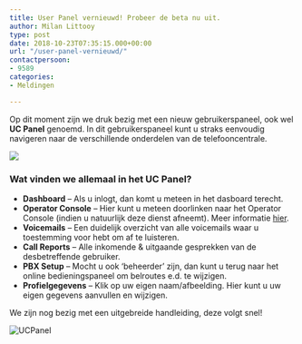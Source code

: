 ```yaml
---
title: User Panel vernieuwd! Probeer de beta nu uit.
author: Milan Littooy
type: post
date: 2018-10-23T07:35:15.000+00:00
url: "/user-panel-vernieuwd/"
contactpersoon:
- 9589
categories:
- Meldingen

---
```

Op dit moment zijn we druk bezig met een nieuw gebruikerspaneel, ook wel **UC Panel** genoemd. In dit gebruikerspaneel kunt u straks eenvoudig navigeren naar de verschillende onderdelen van de telefooncentrale.
<!--more-->

![](https://res.cloudinary.com/callvoip/image/upload/v1556692961/UCPanelNW2-1024x585.png)

### Wat vinden we allemaal in het UC Panel?

*   **Dashboard** – Als u inlogt, dan komt u meteen in het dasboard terecht.
*   **Operator Console** – Hier kunt u meteen doorlinken naar het Operator Console (indien u natuurlijk deze dienst afneemt). Meer informatie [hier](https://www.callvoiptelefonie.nl/operator-console/).
*   **Voicemails** – Een duidelijk overzicht van alle voicemails waar u toestemming voor hebt om af te luisteren.
*   **Call Reports** – Alle inkomende & uitgaande gesprekken van de desbetreffende gebruiker.
*   **PBX Setup** – Mocht u ook ‘beheerder’ zijn, dan kunt u terug naar het online bedieningspaneel om belroutes e.d. te wijzigen.
*   **Profielgegevens** – Klik op uw eigen naam/afbeelding. Hier kunt u uw eigen gegevens aanvullen en wijzigen.

 We zijn nog bezig met een uitgebreide handleiding, deze volgt snel!

<img src="https://res.cloudinary.com/callvoip/image/upload/v1556647042/UCPanelNW.png" alt="UCPanel" class="alignright size-full" />